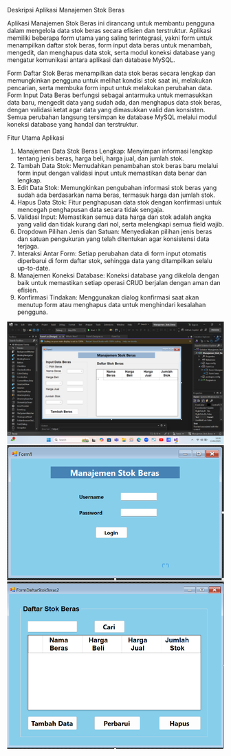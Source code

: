 
Deskripsi Aplikasi Manajemen Stok Beras

Aplikasi Manajemen Stok Beras ini dirancang untuk membantu pengguna dalam mengelola data stok beras secara efisien dan terstruktur. Aplikasi memiliki beberapa form utama yang saling terintegrasi, yakni form untuk menampilkan daftar stok beras, form input data beras untuk menambah, mengedit, dan menghapus data stok, serta modul koneksi database yang mengatur komunikasi antara aplikasi dan database MySQL.

Form Daftar Stok Beras menampilkan data stok beras secara lengkap dan memungkinkan pengguna untuk melihat kondisi stok saat ini, melakukan pencarian, serta membuka form input untuk melakukan perubahan data. Form Input Data Beras berfungsi sebagai antarmuka untuk memasukkan data baru, mengedit data yang sudah ada, dan menghapus data stok beras, dengan validasi ketat agar data yang dimasukkan valid dan konsisten. Semua perubahan langsung tersimpan ke database MySQL melalui modul koneksi database yang handal dan terstruktur.

Fitur Utama Aplikasi
1. Manajemen Data Stok Beras Lengkap: Menyimpan informasi lengkap tentang jenis beras, harga beli, harga jual, dan jumlah stok.
2. Tambah Data Stok: Memudahkan penambahan stok beras baru melalui form input dengan validasi input untuk memastikan data benar dan lengkap.
3. Edit Data Stok: Memungkinkan pengubahan informasi stok beras yang sudah ada berdasarkan nama beras, termasuk harga dan jumlah stok.
4. Hapus Data Stok: Fitur penghapusan data stok dengan konfirmasi untuk mencegah penghapusan data secara tidak sengaja.
5. Validasi Input: Memastikan semua data harga dan stok adalah angka yang valid dan tidak kurang dari nol, serta melengkapi semua field wajib.
6. Dropdown Pilihan Jenis dan Satuan: Menyediakan pilihan jenis beras dan satuan pengukuran yang telah ditentukan agar konsistensi data terjaga.
7. Interaksi Antar Form: Setiap perubahan data di form input otomatis diperbarui di form daftar stok, sehingga data yang ditampilkan selalu up-to-date.
8. Manajemen Koneksi Database: Koneksi database yang dikelola dengan baik untuk memastikan setiap operasi CRUD berjalan dengan aman dan efisien.
9. Konfirmasi Tindakan: Menggunakan dialog konfirmasi saat akan menutup form atau menghapus data untuk menghindari kesalahan pengguna.

![image alt](https://github.com/Alfinaa29/aplikasi_manajemen_stok_beras/blob/060484a459f4cb9f57860952f7affc2278ed7a52/Screenshot%20(851).png)
![image alt](https://github.com/Alfinaa29/App_Manajemen_Stok_Beras/blob/main/Screenshot%202025-05-26%20111115.png)
![image alt](https://github.com/Alfinaa29/App_Manajemen_Stok_Beras/blob/main/Screenshot%202025-05-26%20111147.png)
